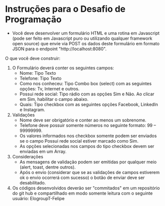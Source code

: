 # Instruções para o Desafio de Programação


* Você deve desenvolver um formulário HTML e uma rotina em Javascript (pode ser feito em Javascript puro ou utilizando qualquer framework open source) que envie via POST os dados deste formulário em formato JSON para o endpoint "http://localhost:8080".


O que você deve construir:


1. O Formulário deverá conter os seguintes campos:
	* Nome: Tipo Texto
	* Telefone: Tipo Texto
	* Como nos conheceu: Tipo Combo box (select) com as seguintes opções: Tv, Internet e outros.
	* Possui rede social: Tipo rádio com as opções Sim e Não. Ao clicar em Sim, habilitar o campo abaixo.
	* Quais: Tipo checkbox com as seguintes opções Facebook, LinkedIn e Instagram.
2. Validações
	* Nome deve ser obrigatório e conter ao menos um sobrenome.
	* Telefone deve possuir somente números no seguinte formato: 99 – 99999999.
	* Os valores informados nos checkbox somente podem ser enviados se o campo Possui rede social estiver marcado como Sim.
	* As opções selecionadas nos campos do tipo checkbox devem ser enviadas em um Array.
3. Considerações
	* As mensagens de validação podem ser emitidas por qualquer meio (alert, toast, dentre outros).
	* Após o envio (considerar que se as validações de campos estiverem ok o envio ocorrerá com sucesso) o botão de enviar deve ser desabilitado.
4. Os códigos desenvolvidos deverão ser "commitados" em um repositório do git hub e compartilhado em modo somente leitura com o seguinte usuário: ElogroupT-Felipe 